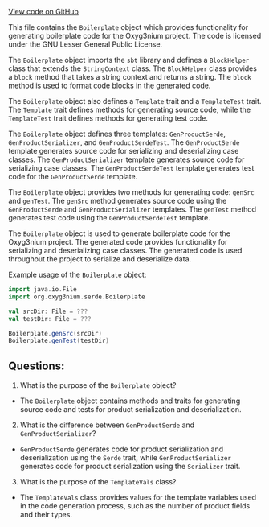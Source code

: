 [View code on GitHub](https://github.com/oxyg3nium/oxyg3nium/project/Boilerplate.scala)

This file contains the `Boilerplate` object which provides functionality for generating boilerplate code for the Oxyg3nium project. The code is licensed under the GNU Lesser General Public License. 

The `Boilerplate` object imports the `sbt` library and defines a `BlockHelper` class that extends the `StringContext` class. The `BlockHelper` class provides a `block` method that takes a string context and returns a string. The `block` method is used to format code blocks in the generated code. 

The `Boilerplate` object also defines a `Template` trait and a `TemplateTest` trait. The `Template` trait defines methods for generating source code, while the `TemplateTest` trait defines methods for generating test code. 

The `Boilerplate` object defines three templates: `GenProductSerde`, `GenProductSerializer`, and `GenProductSerdeTest`. The `GenProductSerde` template generates source code for serializing and deserializing case classes. The `GenProductSerializer` template generates source code for serializing case classes. The `GenProductSerdeTest` template generates test code for the `GenProductSerde` template. 

The `Boilerplate` object provides two methods for generating code: `genSrc` and `genTest`. The `genSrc` method generates source code using the `GenProductSerde` and `GenProductSerializer` templates. The `genTest` method generates test code using the `GenProductSerdeTest` template. 

The `Boilerplate` object is used to generate boilerplate code for the Oxyg3nium project. The generated code provides functionality for serializing and deserializing case classes. The generated code is used throughout the project to serialize and deserialize data. 

Example usage of the `Boilerplate` object:

```scala
import java.io.File
import org.oxyg3nium.serde.Boilerplate

val srcDir: File = ???
val testDir: File = ???

Boilerplate.genSrc(srcDir)
Boilerplate.genTest(testDir)
```
## Questions: 
 1. What is the purpose of the `Boilerplate` object?
- The `Boilerplate` object contains methods and traits for generating source code and tests for product serialization and deserialization.

2. What is the difference between `GenProductSerde` and `GenProductSerializer`?
- `GenProductSerde` generates code for product serialization and deserialization using the `Serde` trait, while `GenProductSerializer` generates code for product serialization using the `Serializer` trait.

3. What is the purpose of the `TemplateVals` class?
- The `TemplateVals` class provides values for the template variables used in the code generation process, such as the number of product fields and their types.